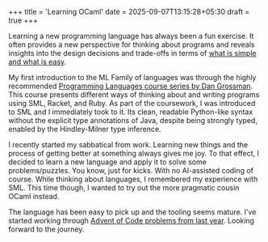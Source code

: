 +++
title = 'Learning OCaml'
date = 2025-09-07T13:15:28+05:30
draft = true
+++


Learning a new programming language has always been a fun exercise. It often provides a new perspective for thinking about programs and reveals insights into the design decisions and trade-offs in terms of [what is simple and what is easy](https://www.youtube.com/watch?v=SxdOUGdseq4).

My first introduction to the ML Family of languages was through the highly recommended [Programming Languages course series by Dan Grossman](https://www.coursera.org/instructor/~873260). This course presents different ways of thinking about and writing programs using SML, Racket, and Ruby. As part of the coursework, I was introduced to SML and I immediately took to it. Its clean, readable Python-like syntax without the explicit type annotations of Java, despite being strongly typed, enabled by the Hindley-Milner type inference.

I recently started my sabbatical from work. Learning new things and the process of getting better at something always gives me joy. To that effect, I decided to learn a new language and apply it to solve some problems/puzzles. You know, just for kicks. With no AI-assisted coding of course. While thinking about languages, I remembered my experience with SML. This time though, I wanted to try out the more pragmatic cousin OCaml instead.

The language has been easy to pick up and the tooling seems mature. I've started working through [Advent of Code problems from last year](https://github.com/kirang89/aoc/tree/main/aoc-2024). Looking forward to the journey.
